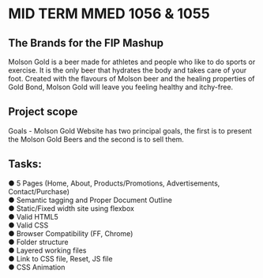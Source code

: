 # MID TERM MMED 1056 & 1055
## The Brands for the FIP Mashup

<p>Molson Gold is a beer made for athletes and people who like to do sports or exercise. 
It is the only beer that hydrates the body and takes care of your foot. 
Created with the flavours of Molson beer and the healing properties of Gold Bond, Molson Gold will leave you feeling healthy and itchy-free.</p>

## Project scope

<p>Goals - Molson Gold Website has two principal goals, the first is to present the Molson Gold Beers and the second is to sell them.</p>


## Tasks:
● 5 Pages (Home, About, Products/Promotions, Advertisements, Contact/Purchase)<br>
● Semantic tagging and Proper Document Outline<br>
● Static/Fixed width site using flexbox<br>
● Valid HTML5<br>
● Valid CSS<br>
● Browser Compatibility (FF, Chrome)<br>
● Folder structure<br>
● Layered working files<br>
● Link to CSS file, Reset, JS file<br>
● CSS Animation<br>
